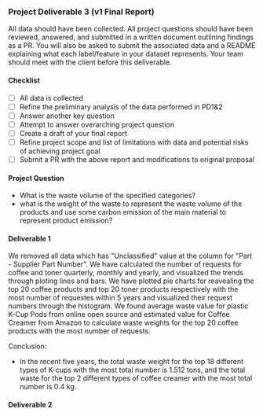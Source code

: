 ### Project Deliverable 3 (v1 Final Report)

All data should have been collected. All project questions should have been reviewed, answered, and submitted in a written document outlining findings as a PR. You will also be asked to submit the associated data and a README explaining what each label/feature in your dataset represents. Your team should meet with the client before this deliverable.

#### Checklist

- [ ] All data is collected
- [ ] Refine the preliminary analysis of the data performed in PD1&2
- [ ] Answer another key question
- [ ] Attempt to answer overarching project question
- [ ] Create a draft of your final report
- [ ] Refine project scope and list of limitations with data and potential risks of achieving project goal
- [ ] Submit a PR with the above report and modifications to original proposal

#### Project Question

* What is the waste volume of the specified categories?
* what is the weight of the waste to represent the waste volume of the products and use some carbon emission of the main material to represent product emission?

#### Deliverable 1

We removed all data which has "Unclassified" value at the column for "Part - Supplier Part Number".
We have calculated the number of requests for coffee and toner quarterly, monthly and yearly, and visualized the trends through ploting lines and bars.
We have plotted pie charts for reavealing the top 20 coffee products and top 20 toner products respectively with the most number of requestes within 5 years and visualized their request numbers through the histogram.
We found average waste value for plastic K-Cup Pods from online open source and estimated value for Coffee Creamer from Amazon to calculate waste weights for the top 20 coffee products with the most number of requests.

Conclusion: 
* In the recent five years, the total waste weight for the top 18 different types of K-cups with the most total number is 1.512 tons, and the total waste for the top 2 different types of coffee creamer with the most total number is 0.4 kg.

#### Deliverable 2




